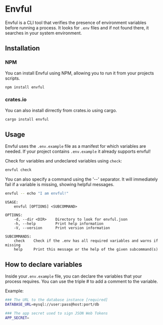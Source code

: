 # Envful

Envful is a CLI tool that verifies the presence of environment variables before running a process. It looks for `.env` files and if not found there, it searches in your system environment.

<!-- Add image -->

## Installation

### NPM

You can install Envful using NPM, allowing you to run it from your projects scripts.

```bash
npm install envful
```

### crates.io

You can also install dirrectly from crates.io using cargo.

```bash
cargo install envful
```

## Usage

Envful uses the `.env.example` file as a manifest for which variables are needed. If your project contains `.env.example` it already supports envful!

Check for variables and undeclared variables using `check`:

```bash
envful check
```

You can also specify a command using the '--' separator. It will immediately fail if a variable is missing, showing helpful messages.

```bash
envful -- echo "I am envful!"
```

```
USAGE:
    envful [OPTIONS] <SUBCOMMAND>

OPTIONS:
    -d, --dir <DIR>    Directory to look for envful.json
    -h, --help         Print help information
    -V, --version      Print version information

SUBCOMMANDS:
    check    Check if the .env has all required variables and warns if missing
    help     Print this message or the help of the given subcommand(s)
```

## How to declare variables

Inside your`.env.example` file, you can declare the variables that your process requires. You can use the triple # to add a comment to the variable.

Example:

```bash
### The URL to the database instance [required]
DATABASE_URL=mysql://user:pass@host:port/db

### The app secret used to sign JSON Web Tokens
APP_SECRET=


```
